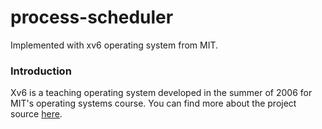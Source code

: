 # process-scheduler
Implemented with xv6 operating system from MIT.

### Introduction

Xv6 is a teaching operating system developed in the summer of 2006 for MIT's operating systems course. You can find more about the project source [here](https://pdos.csail.mit.edu/6.828/2012/xv6.html).